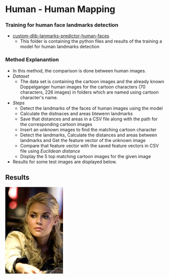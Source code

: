 # Human - Human Mapping #

### Training for human face landmarks detection ###

  * [custom-dlib-lanmarks-predictor-human-faces](https://github.com/PrasadM96/Doppelganger-Cartoon-CO425/tree/main/custom-dlib-lanmarks-predictor-human-faces)
    * This folder is containing the python files and results of the training a model for human landmarks detection
    
    
 ### Method Explanantion ###
  * In this method, the comparison is done between human images.
  * _Dataset_
    * The data set is containing the cartoon images and the already known Doppelganger human images for the cartoon characters (70 characters, 226 images) in folders which are 
    named using cartoon character's name.
  * _Steps_
    * Detect the landmarks of the faces of human images using the model
    * Calculate the distnaces and areas btewenn landmarks
    * Save that distances and areas in a CSV file along with the path for the corresponding cartoon images 
    * Insert an unknown images to find the matching cartoon character
    * Detect the landmarks, Calculate the distances and areas between landmarks and Get the feature vector of the unknown image
    * Compare that feature vector with the saved feature vectors in CSV file using _Euclidean distance_
    * Display the 5 top matching cartoon images for the given image
  * Results for some test  images are displayed below.
      
## Results ##
![picture alt](https://github.com/PrasadM96/Doppelganger-Cartoon-CO425/blob/main/custom-dlib-shape-predictor-human-human-mappring/Test%20images/alice.jpg "Title is optional")
